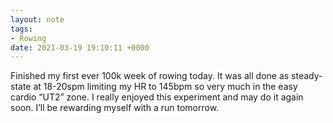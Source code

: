 ```yaml
---
layout: note
tags:
- Rowing
date: 2021-03-19 19:10:11 +0000
---
```


Finished my first ever 100k week of rowing today. It was all done as steady-state at 18-20spm limiting my HR to 145bpm so very much in the easy cardio “UT2” zone. I really enjoyed this experiment and may do it again soon. I’ll be rewarding myself with a run tomorrow.

